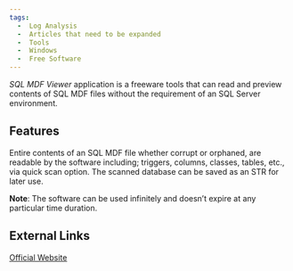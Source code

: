 ```yaml
---
tags:
  -  Log Analysis
  -  Articles that need to be expanded
  -  Tools
  -  Windows
  -  Free Software
---
```

*SQL MDF Viewer* application is a freeware tools that can read and
preview contents of SQL MDF files without the requirement of an SQL
Server environment.

## Features

Entire contents of an SQL MDF file whether corrupt or orphaned, are
readable by the software including; triggers, columns, classes, tables,
etc., via quick scan option. The scanned database can be saved as an STR
for later use.

**Note**: The software can be used infinitely and doesn’t expire at any
particular time duration.

## External Links

[Official Website](https://www.systoolsgroup.com/)